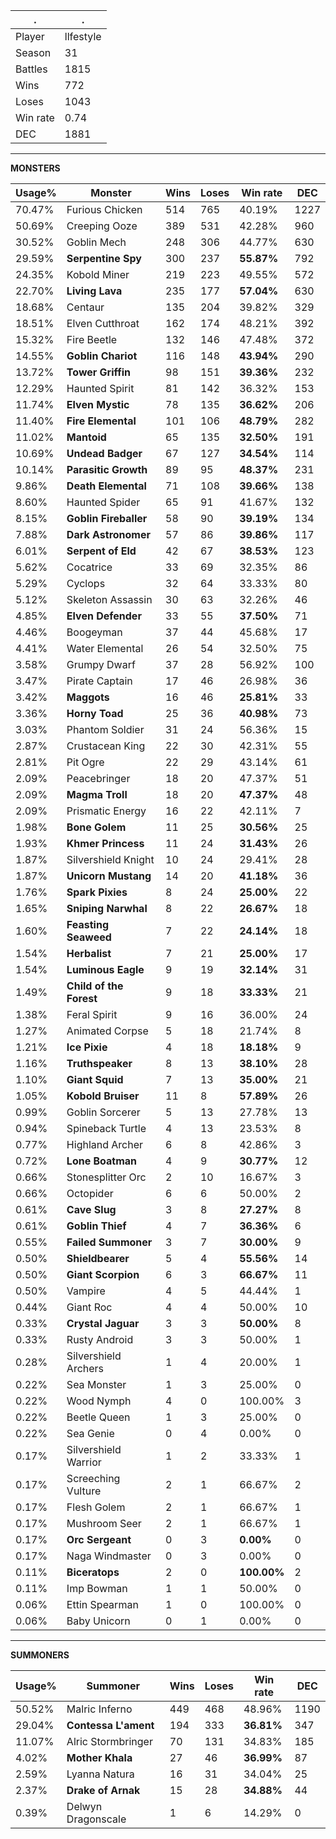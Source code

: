 .|.
|-|-
Player|llfestyle
Season|31
Battles|1815
Wins|772
Loses|1043
Win rate|0.74
DEC|1881

---
**MONSTERS**

Usage%|Monster|Wins|Loses|Win rate|DEC|
-|-|-|-|-|-|
70.47%|Furious Chicken|514|765|40.19%|1227|
50.69%|Creeping Ooze|389|531|42.28%|960|
30.52%|Goblin Mech|248|306|44.77%|630|
29.59%|**Serpentine Spy**|300|237|**55.87%**|792|
24.35%|Kobold Miner|219|223|49.55%|572|
22.70%|**Living Lava**|235|177|**57.04%**|630|
18.68%|Centaur|135|204|39.82%|329|
18.51%|Elven Cutthroat|162|174|48.21%|392|
15.32%|Fire Beetle|132|146|47.48%|372|
14.55%|**Goblin Chariot**|116|148|**43.94%**|290|
13.72%|**Tower Griffin**|98|151|**39.36%**|232|
12.29%|Haunted Spirit|81|142|36.32%|153|
11.74%|**Elven Mystic**|78|135|**36.62%**|206|
11.40%|**Fire Elemental**|101|106|**48.79%**|282|
11.02%|**Mantoid**|65|135|**32.50%**|191|
10.69%|**Undead Badger**|67|127|**34.54%**|114|
10.14%|**Parasitic Growth**|89|95|**48.37%**|231|
9.86%|**Death Elemental**|71|108|**39.66%**|138|
8.60%|Haunted Spider|65|91|41.67%|132|
8.15%|**Goblin Fireballer**|58|90|**39.19%**|134|
7.88%|**Dark Astronomer**|57|86|**39.86%**|117|
6.01%|**Serpent of Eld**|42|67|**38.53%**|123|
5.62%|Cocatrice|33|69|32.35%|86|
5.29%|Cyclops|32|64|33.33%|80|
5.12%|Skeleton Assassin|30|63|32.26%|46|
4.85%|**Elven Defender**|33|55|**37.50%**|71|
4.46%|Boogeyman|37|44|45.68%|17|
4.41%|Water Elemental|26|54|32.50%|75|
3.58%|Grumpy Dwarf|37|28|56.92%|100|
3.47%|Pirate Captain|17|46|26.98%|36|
3.42%|**Maggots**|16|46|**25.81%**|33|
3.36%|**Horny Toad**|25|36|**40.98%**|73|
3.03%|Phantom Soldier|31|24|56.36%|15|
2.87%|Crustacean King|22|30|42.31%|55|
2.81%|Pit Ogre|22|29|43.14%|61|
2.09%|Peacebringer|18|20|47.37%|51|
2.09%|**Magma Troll**|18|20|**47.37%**|48|
2.09%|Prismatic Energy|16|22|42.11%|7|
1.98%|**Bone Golem**|11|25|**30.56%**|25|
1.93%|**Khmer Princess**|11|24|**31.43%**|26|
1.87%|Silvershield Knight|10|24|29.41%|28|
1.87%|**Unicorn Mustang**|14|20|**41.18%**|36|
1.76%|**Spark Pixies**|8|24|**25.00%**|22|
1.65%|**Sniping Narwhal**|8|22|**26.67%**|18|
1.60%|**Feasting Seaweed**|7|22|**24.14%**|18|
1.54%|**Herbalist**|7|21|**25.00%**|17|
1.54%|**Luminous Eagle**|9|19|**32.14%**|31|
1.49%|**Child of the Forest**|9|18|**33.33%**|21|
1.38%|Feral Spirit|9|16|36.00%|24|
1.27%|Animated Corpse|5|18|21.74%|8|
1.21%|**Ice Pixie**|4|18|**18.18%**|9|
1.16%|**Truthspeaker**|8|13|**38.10%**|28|
1.10%|**Giant Squid**|7|13|**35.00%**|21|
1.05%|**Kobold Bruiser**|11|8|**57.89%**|26|
0.99%|Goblin Sorcerer|5|13|27.78%|13|
0.94%|Spineback Turtle|4|13|23.53%|8|
0.77%|Highland Archer|6|8|42.86%|3|
0.72%|**Lone Boatman**|4|9|**30.77%**|12|
0.66%|Stonesplitter Orc|2|10|16.67%|3|
0.66%|Octopider|6|6|50.00%|2|
0.61%|**Cave Slug**|3|8|**27.27%**|8|
0.61%|**Goblin Thief**|4|7|**36.36%**|6|
0.55%|**Failed Summoner**|3|7|**30.00%**|9|
0.50%|**Shieldbearer**|5|4|**55.56%**|14|
0.50%|**Giant Scorpion**|6|3|**66.67%**|11|
0.50%|Vampire|4|5|44.44%|1|
0.44%|Giant Roc|4|4|50.00%|10|
0.33%|**Crystal Jaguar**|3|3|**50.00%**|8|
0.33%|Rusty Android|3|3|50.00%|1|
0.28%|Silvershield Archers|1|4|20.00%|1|
0.22%|Sea Monster|1|3|25.00%|0|
0.22%|Wood Nymph|4|0|100.00%|3|
0.22%|Beetle Queen|1|3|25.00%|0|
0.22%|Sea Genie|0|4|0.00%|0|
0.17%|Silvershield Warrior|1|2|33.33%|1|
0.17%|Screeching Vulture|2|1|66.67%|2|
0.17%|Flesh Golem|2|1|66.67%|1|
0.17%|Mushroom Seer|2|1|66.67%|1|
0.17%|**Orc Sergeant**|0|3|**0.00%**|0|
0.17%|Naga Windmaster|0|3|0.00%|0|
0.11%|**Biceratops**|2|0|**100.00%**|2|
0.11%|Imp Bowman|1|1|50.00%|0|
0.06%|Ettin Spearman|1|0|100.00%|0|
0.06%|Baby Unicorn|0|1|0.00%|0|

---
**SUMMONERS**

Usage%|Summoner|Wins|Loses|Win rate|DEC|
-|-|-|-|-|-|
50.52%|Malric Inferno|449|468|48.96%|1190|
29.04%|**Contessa L'ament**|194|333|**36.81%**|347|
11.07%|Alric Stormbringer|70|131|34.83%|185|
4.02%|**Mother Khala**|27|46|**36.99%**|87|
2.59%|Lyanna Natura|16|31|34.04%|25|
2.37%|**Drake of Arnak**|15|28|**34.88%**|44|
0.39%|Delwyn Dragonscale|1|6|14.29%|0|
